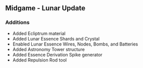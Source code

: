 ## Midgame - Lunar Update
### Additions
- Added Ecliptrum material
- Added Lunar Essence Shards and Crystal
- Enabled Lunar Essence Wires, Nodes, Bombs, and Batteries
- Added Astronomy Tower structure
- Added Essence Derivation Spike generator
- Added Repulsion Rod tool